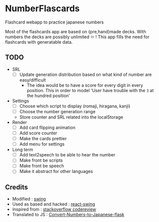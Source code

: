 # NumberFlascards

Flashcard webapp to practice japanese numbers

Most of the flashcards app are based on {pre,hand}made decks. With numbers the decks are possibly unlimited ♾ !
This app fills the need for flashcards with generatable data.

## TODO
- SRL
	- [ ] Update generation distribution based on what kind of number are easy/difficult
		- The idea would be to have a score for every digit in every position. This in order to model 'User have trouble with the `3` at the hundred position'
- Settings
	- [ ] Choose which script to display (romaji, hiragana, kanji)
	- [ ] Choose the number generation range
	- Store counter and SRL related into the localStorage
- Render
	- [ ] Add card flipping animation
	- [ ] Add score counter
	- [ ] Make the cards prettier
	- [ ] Add menu for settings
- Long term
	- [ ] Add text2speech to be able to hear the number
	- [ ] Make front be scripts
	- [ ] Make front be speech
	- [ ] Make it abstract for other languages

## Credits
* Modified : [swing](https://github.com/gajus/swing)
* Used as based and hacked : [react-swing](https://github.com/ssanjun/react-swing)
* Inspired from : [stackoverflow codereview](https://codereview.stackexchange.com/questions/78278/simplistic-flash-card-web-app)
* Translated to JS : [Convert-Numbers-to-Japanese-flask](https://github.com/Greatdane/Convert-Numbers-to-Japanese-flask)